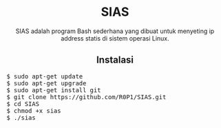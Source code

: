 <h1 align="center">SIAS</h1>
<p align="center">SIAS adalah program Bash sederhana yang dibuat untuk menyeting ip address statis di sistem operasi Linux.</p>
<h2 align="center">Instalasi</h2>
<pre>
$ sudo apt-get update
$ sudo apt-get upgrade
$ sudo apt-get install git
$ git clone https://github.com/R0P1/SIAS.git
$ cd SIAS
$ chmod +x sias
$ ./sias
</pre>
